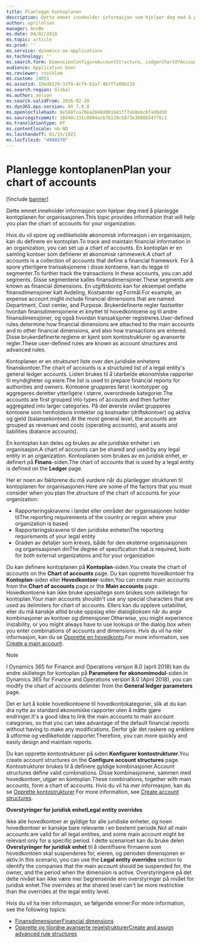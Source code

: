 ```yaml
---
title: Planlegge kontoplanen
description: Dette emnet inneholder informasjon som hjelper deg med å planlegge kontoplanen for organisasjonen.
author: aprilolson
manager: AnnBe
ms.date: 04/02/2018
ms.topic: article
ms.prod: ''
ms.service: dynamics-ax-applications
ms.technology: ''
ms.search.form: DimensionConfigureAccountStructure, LedgerChartOfAccounts
audience: Application User
ms.reviewer: roschlom
ms.custom: 14051
ms.assetid: 10edb129-33f0-4cf9-b2a7-4b7ffa09b229
ms.search.region: Global
ms.author: aolson
ms.search.validFrom: 2016-02-28
ms.dyn365.ops.version: AX 7.0.0
ms.openlocfilehash: 6e568fca70ea2048d881681ff7ab8ebc6fad6450
ms.sourcegitcommit: 38d40c331c8894acb7b119c5073e3088b54776c1
ms.translationtype: HT
ms.contentlocale: nb-NO
ms.lasthandoff: 01/15/2021
ms.locfileid: "4990370"
---
```

# <a name="plan-your-chart-of-accounts"></a><span data-ttu-id="0c738-103">Planlegge kontoplanen</span><span class="sxs-lookup"><span data-stu-id="0c738-103">Plan your chart of accounts</span></span>

[!include [banner](../includes/banner.md)]

<span data-ttu-id="0c738-104">Dette emnet inneholder informasjon som hjelper deg med å planlegge kontoplanen for organisasjonen.</span><span class="sxs-lookup"><span data-stu-id="0c738-104">This topic provides information that will help you plan the chart of accounts for your organization.</span></span>

<span data-ttu-id="0c738-105">Hvis du vil spore og vedlikeholde økonomisk informasjon i en organisasjon, kan du definere en kontoplan.</span><span class="sxs-lookup"><span data-stu-id="0c738-105">To track and maintain financial information in an organization, you can set up a chart of accounts.</span></span> <span data-ttu-id="0c738-106">En kontoplan er en samling kontoer som definerer et økonomisk rammeverk.</span><span class="sxs-lookup"><span data-stu-id="0c738-106">A chart of accounts is a collection of accounts that define a financial framework.</span></span> <span data-ttu-id="0c738-107">For å spore ytterligere transaksjonene i disse kontoene, kan du legge til segmenter.</span><span class="sxs-lookup"><span data-stu-id="0c738-107">To further track the transactions in these accounts, you can add segments.</span></span> <span data-ttu-id="0c738-108">Disse segmentene kalles finansdimensjoner.</span><span class="sxs-lookup"><span data-stu-id="0c738-108">These segments are known as financial dimensions.</span></span> <span data-ttu-id="0c738-109">En utgiftskonto kan for eksempel omfatte finansdimensjoner kalt Avdeling, Kostsenter og Formål.</span><span class="sxs-lookup"><span data-stu-id="0c738-109">For example, an expense account might include financial dimensions that are named Department, Cost center, and Purpose.</span></span> <span data-ttu-id="0c738-110">Brukerdefinerte regler fastsetter hvordan finansdimensjonene er knyttet til hovedkontoene og til andre finansdimensjoner, og også hvordan transaksjoner registreres.</span><span class="sxs-lookup"><span data-stu-id="0c738-110">User-defined rules determine how financial dimensions are attached to the main accounts and to other financial dimensions, and also how transactions are entered.</span></span> <span data-ttu-id="0c738-111">Disse brukerdefinerte reglene er kjent som kontostrukturer og avanserte regler.</span><span class="sxs-lookup"><span data-stu-id="0c738-111">These user-defined rules are known as account structures and advanced rules.</span></span>

<span data-ttu-id="0c738-112">Kontoplanen er en strukturert liste over den juridiske enhetens finanskontoer.</span><span class="sxs-lookup"><span data-stu-id="0c738-112">The chart of accounts is a structured list of a legal entity's general ledger accounts.</span></span> <span data-ttu-id="0c738-113">Listen brukes til å utarbeide økonomiske rapporter til myndigheter og eiere.</span><span class="sxs-lookup"><span data-stu-id="0c738-113">The list is used to prepare financial reports for authorities and owners.</span></span> <span data-ttu-id="0c738-114">Kontoene grupperes først i kontotyper og aggregeres deretter ytterligere i større, overordnede kategorier.</span><span class="sxs-lookup"><span data-stu-id="0c738-114">The accounts are first grouped into types of accounts and then further aggregated into larger categories.</span></span> <span data-ttu-id="0c738-115">På det øverste nivået grupperes kontoene som henholdsvis inntekter og kostnader (driftskontoer) og aktiva og gjeld (balansekontoer).</span><span class="sxs-lookup"><span data-stu-id="0c738-115">At the most general level, the accounts are grouped as revenues and costs (operating accounts), and assets and liabilities (balance accounts).</span></span>

<span data-ttu-id="0c738-116">En kontoplan kan deles og brukes av alle juridiske enheter i en organisasjon.</span><span class="sxs-lookup"><span data-stu-id="0c738-116">A chart of accounts can be shared and used by any legal entity in an organization.</span></span> <span data-ttu-id="0c738-117">Kontoplanen som brukes av en juridisk enhet, er definert på **Finans**-siden.</span><span class="sxs-lookup"><span data-stu-id="0c738-117">The chart of accounts that is used by a legal entity is defined on the **Ledger** page.</span></span>

<span data-ttu-id="0c738-118">Her er noen av faktorene du må vurdere når du planlegger strukturen til kontoplanen for organisasjonen:</span><span class="sxs-lookup"><span data-stu-id="0c738-118">Here are some of the factors that you must consider when you plan the structure of the chart of accounts for your organization:</span></span>

- <span data-ttu-id="0c738-119">Rapporteringskravene i landet eller området der organisasjonen holder til</span><span class="sxs-lookup"><span data-stu-id="0c738-119">The reporting requirements of the country or region where your organization is based</span></span>
- <span data-ttu-id="0c738-120">Rapporteringskravene til den juridiske enheten</span><span class="sxs-lookup"><span data-stu-id="0c738-120">The reporting requirements of your legal entity</span></span>
- <span data-ttu-id="0c738-121">Graden av detaljer som kreves, både for den eksterne organisasjonen og organisasjonen din</span><span class="sxs-lookup"><span data-stu-id="0c738-121">The degree of specification that is required, both for both external organizations and for your organization</span></span>

<span data-ttu-id="0c738-122">Du kan definere kontoplanen på **Kontoplan**-siden.</span><span class="sxs-lookup"><span data-stu-id="0c738-122">You create the chart of accounts on the **Chart of accounts** page.</span></span> <span data-ttu-id="0c738-123">Du kan opprette hovedkontoer fra **Kontoplan**-siden eller **Hovedkontoer**-siden.</span><span class="sxs-lookup"><span data-stu-id="0c738-123">You can create main accounts from the **Chart of accounts** page or the **Main accounts** page.</span></span> <span data-ttu-id="0c738-124">Hovedkontoene kan ikke bruke spesialtegn som brukes som skilletegn for kontoplan.</span><span class="sxs-lookup"><span data-stu-id="0c738-124">Your main accounts shouldn't use any special characters that are used as delimiters for chart of accounts.</span></span> <span data-ttu-id="0c738-125">Ellers kan du oppleve ustabilitet, eller du må kanskje alltid bruke oppslag eller dialogboksen når du angir kombinasjoner av kontoer og dimensjoner.</span><span class="sxs-lookup"><span data-stu-id="0c738-125">Otherwise, you might experience instability, or you might always have to use lookups or the dialog box when you enter combinations of accounts and dimensions.</span></span> <span data-ttu-id="0c738-126">Hvis du vil ha mer informasjon, kan du se [Opprette en hovedkonto](tasks/create-main-account.md).</span><span class="sxs-lookup"><span data-stu-id="0c738-126">For more information, see [Create a main account](tasks/create-main-account.md).</span></span>

> [!NOTE]
> <span data-ttu-id="0c738-127">I Dynamics 365 for Finance and Operations versjon 8.0 (april 2018) kan du endre skilletegn for kontoplan på **Parametere for økonomimodul**-siden.</span><span class="sxs-lookup"><span data-stu-id="0c738-127">In Dynamics 365 for Finance and Operations version 8.0 (April 2018), you can modify the chart of accounts delimiter from the **General ledger parameters** page.</span></span>

<span data-ttu-id="0c738-128">Det er lurt å koble hovedkontoene til hovedkontokategorier, slik at du kan dra nytte av standard økonomiske rapporter uten å måtte gjøre endringer.</span><span class="sxs-lookup"><span data-stu-id="0c738-128">It's a good idea to link the main accounts to main account categories, so that you can take advantage of the default financial reports without having to make any modifications.</span></span> <span data-ttu-id="0c738-129">Derfor går det raskere og enklere å utforme og vedlikeholde rapporter.</span><span class="sxs-lookup"><span data-stu-id="0c738-129">Therefore, you can more quickly and easily design and maintain reports.</span></span>

<span data-ttu-id="0c738-130">Du kan opprette kontostrukturer på siden **Konfigurer kontostrukturer**.</span><span class="sxs-lookup"><span data-stu-id="0c738-130">You create account structures on the **Configure account structures** page.</span></span> <span data-ttu-id="0c738-131">Kontostrukturer brukes til å definere gyldige kombinasjoner.</span><span class="sxs-lookup"><span data-stu-id="0c738-131">Account structures define valid combinations.</span></span> <span data-ttu-id="0c738-132">Disse kombinasjonene, sammen med hovedkontoer, utgjør en kontoplan.</span><span class="sxs-lookup"><span data-stu-id="0c738-132">These combinations, together with main accounts, form a chart of accounts.</span></span> <span data-ttu-id="0c738-133">Hvis du vil ha mer informasjon, kan du se [Opprette kontostrukturer](tasks/create-account-structures.md).</span><span class="sxs-lookup"><span data-stu-id="0c738-133">For more information, see [Create account structures](tasks/create-account-structures.md).</span></span>

<span data-ttu-id="0c738-134">**Overstyringer for juridisk enhet**</span><span class="sxs-lookup"><span data-stu-id="0c738-134">**Legal entity overrides**</span></span>

<span data-ttu-id="0c738-135">Ikke alle hovedkontoer er gyldige for alle juridiske enheter, og noen hovedkontoer er kanskje bare relevante i en bestemt periode.</span><span class="sxs-lookup"><span data-stu-id="0c738-135">Not all main accounts are valid for all legal entities, and some main account might be relevant only for a specific period.</span></span> <span data-ttu-id="0c738-136">I dette scenarioet kan du bruke delen **Overstyringer for juridisk enhet** til å identifisere firmaene som hovedkontoen skal suspenderes for, eieren, og perioden dimensjonen er aktiv.</span><span class="sxs-lookup"><span data-stu-id="0c738-136">In this scenario, you can use the **Legal entity overrides** section to identify the companies that the main account should be suspended for, the owner, and the period when the dimension is active.</span></span> <span data-ttu-id="0c738-137">Overstyringene på det delte nivået kan ikke være mer begrensende enn overstyringer på nivået for juridisk enhet.</span><span class="sxs-lookup"><span data-stu-id="0c738-137">The overrides at the shared level can't be more restrictive than the overrides at the legal entity level.</span></span>

<span data-ttu-id="0c738-138">Hvis du vil ha mer informasjon, se følgende emner:</span><span class="sxs-lookup"><span data-stu-id="0c738-138">For more information, see the following topics:</span></span>

- [<span data-ttu-id="0c738-139">Finansdimensjoner</span><span class="sxs-lookup"><span data-stu-id="0c738-139">Financial dimensions</span></span>](financial-dimensions.md)
- [<span data-ttu-id="0c738-140">Opprette og tilordne avanserte regelstrukturer</span><span class="sxs-lookup"><span data-stu-id="0c738-140">Create and assign advanced rule structures</span></span>](tasks/create-assign-advanced-rule-structures.md)
